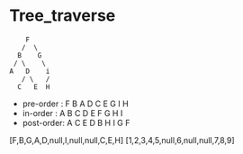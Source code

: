 <h1>Tree_traverse</h1>

	    F
	   /  \
	  B    G
	 / \    \
	A   D    i
	   / \   /
	  C   E  H
* pre-order : F B A D C E G I H
* in-order  : A B C D E F G H I
* post-order: A C E D B H I G F

[F,B,G,A,D,null,I,null,null,C,E,H]
[1,2,3,4,5,null,6,null,null,7,8,9]

